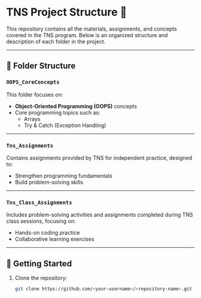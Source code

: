 # TNS Project Structure 📂

This repository contains all the materials, assignments, and concepts covered in the TNS program. Below is an organized structure and description of each folder in the project.

---

## 📂 Folder Structure

### `OOPS_CoreConcepts`  
This folder focuses on:  
- **Object-Oriented Programming (OOPS)** concepts  
- Core programming topics such as:
  - Arrays  
  - Try & Catch (Exception Handling)

---

### `Tns_Assignments`  
Contains assignments provided by TNS for independent practice, designed to:  
- Strengthen programming fundamentals  
- Build problem-solving skills

---

### `Tns_Class_Assignments`  
Includes problem-solving activities and assignments completed during TNS class sessions, focusing on:  
- Hands-on coding practice  
- Collaborative learning exercises  

---

## 🚀 Getting Started

1. Clone the repository:  
   ```bash
   git clone https://github.com/<your-username>/<repository-name>.git
